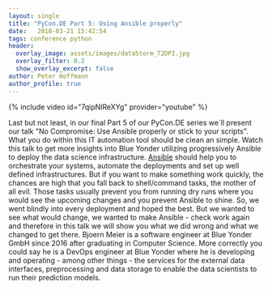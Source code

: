 ```yaml
---
layout: single
title: "PyCon.DE Part 5: Using Ansible properly"
date:   2018-03-21 15:42:54
tags: conference python
header:
  overlay_image: assets/images/dataStorm_72DPI.jpg
  overlay_filter: 0.2
  show_overlay_excerpt: false
author: Peter Hoffmann
author_profile: true
---
```


{% include video id="7qipNlReXYg" provider="youtube" %}

Last but not least, in our final Part 5 of our PyCon.DE series we´ll present our talk "No Compromise: Use Ansible properly or stick to your scripts". What you do within this IT automation tool should be clean an simple. Watch this talk to get more insights into Blue Yonder utilizing progressively Ansible to deploy the data science infrastructure.  [Ansible](https://www.ansible.com) should help you to orchestrate your systems, automate the deployments and set up well defined infrastructures. But if you want to make something work quickly, the chances are high that you fall back to shell/command tasks, the mother of all evil. Those tasks usually prevent you from running dry runs where you would see the upcoming changes and you prevent Ansible to shine. So, we went blindly into every deployment and hoped the best. But we wanted to see what would change, we wanted to make Ansible - check work again and therefore in this talk we will show you what we did wrong and what we changed to get there. Bjoern Meier is a software engineer at Blue Yonder GmbH since 2016 after graduating in Computer Science. More correctly you could say he is a DevOps engineer at Blue Yonder where he is developing and operating - among other things - the services for the external data interfaces, preprocessing and data storage to enable the data scientists to run their prediction models.